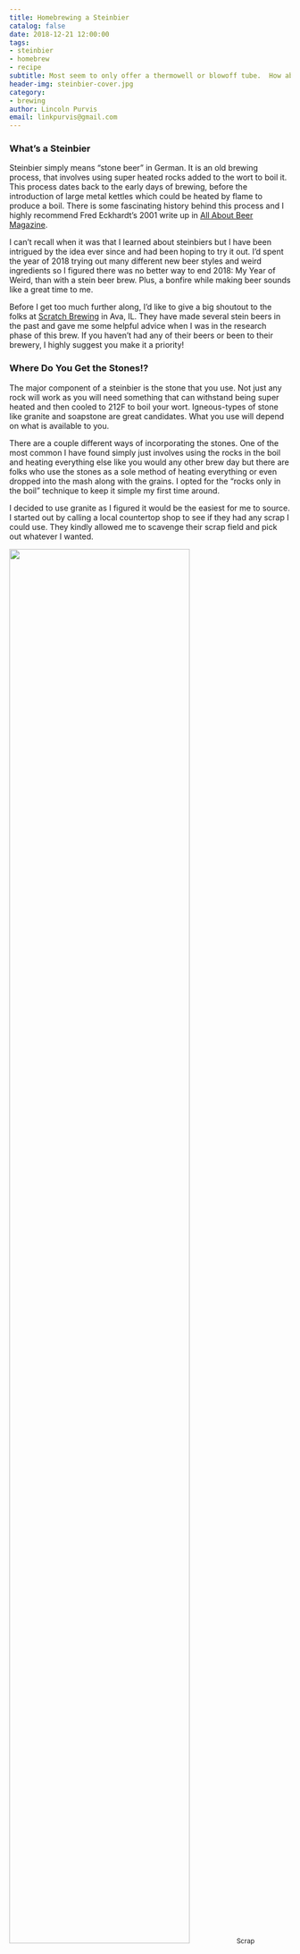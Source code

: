 ```yaml
---
title: Homebrewing a Steinbier
catalog: false
date: 2018-12-21 12:00:00
tags:
- steinbier
- homebrew
- recipe
subtitle: Most seem to only offer a thermowell or blowoff tube.  How about both!
header-img: steinbier-cover.jpg
category:
- brewing
author: Lincoln Purvis
email: linkpurvis@gmail.com 
---
```


### What’s a Steinbier

Steinbier simply means “stone beer” in German. It is an old brewing process, that involves using super heated rocks added to the wort to boil it. This process dates back to the early days of brewing, before the introduction of large metal kettles which could be heated by flame to produce a boil. There is some fascinating history behind this process and I highly recommend Fred Eckhardt’s 2001 write up in [All About Beer Magazine](http://allaboutbeer.com/article/america’s-own-stone-beer/).

I can’t recall when it was that I learned about steinbiers but I have been intrigued by the idea ever since and had been hoping to try it out. I’d spent the year of 2018 trying out many different new beer styles and weird ingredients so I figured there was no better way to end 2018: My Year of Weird, than with a stein beer brew. Plus, a bonfire while making beer sounds like a great time to me. 

Before I get too much further along, I’d like to give a big shoutout to the folks at [Scratch Brewing](https://www.scratchbeer.com) in Ava, IL. They have made several stein beers in the past and gave me some helpful advice when I was in the research phase of this brew. If you haven’t had any of their beers or been to their brewery, I highly suggest you make it a priority!

### Where Do You Get the Stones!?

The major component of a steinbier is the stone that you use. Not just any rock will work as you will need something that can withstand being super heated and then cooled to 212F to boil your wort. Igneous-types of stone like granite and soapstone are great candidates. What you use will depend on what is available to you. 

There are a couple different ways of incorporating the stones. One of the most common I have found simply just involves using the rocks in the boil and heating everything else like you would any other brew day but there are folks who use the stones as a sole method of heating everything or even dropped into the mash along with the grains. I opted for the “rocks only in the boil” technique to keep it simple my first time around.

I decided to use granite as I figured it would be the easiest for me to source. I started out by calling a local countertop shop to see if they had any scrap I could use. They kindly allowed me to scavenge their scrap field and pick out whatever I wanted. 

<div class="center-block text-center">
  <img src="{% asset_path stones.jpg %}" width="80%" class="img-rounded" />
  <small>Scrap Countertop Granite.</small>
</div>

I grabbed about 16 or so fist-sized chunks of what looked like granite countertop scrap. However, I found myself second guessing the quality of the scrap and if it would be good for my purposes or not. I eventually stumbled across a [video from Sixpoint Brewery](https://www.youtube.com/watch?v=oJV3OAzYJdo) that documented their process of brewing a stein beer. They had sourced granite counter scrap similar to mine and decided not to use it as it easily broke in half after one use. While I would be using a different technique than they employed, I also decided to look elsewhere for my stones.

Fortunately, my girlfriend’s father used to work construction and had several large blocks of granite left over from a previous job. He and I went out and hit one with a sledge hammer several times to produce chunks of raw Missouri granite that would be perfect for my stein beer.  I took home a 5gal bucket full of granite rocks and then refined some of the sharper edges with a hammer and chisel to reduce the likelihood of any of the edges from shattering off into my kettle due to the heat. 

I knew moving super heated rocks from a fire to my kettle would be difficult and  didn’t really own any tongs that would work well for the job. I found these 26in [firewood tongs](https://www.amazon.com/dp/B01N654UZY/) on Amazon and decided to give them a shot. I’m happy to report they worked well. They are pretty thin so grabbing a rock the wrong way could easily mean accidentally dropping it so you need to make sure you have a good grip with them.

<div class="center-block text-center">
  <img src="{% asset_path firewood-tongs.jpg %}" width="80%" class="img-rounded" />
  <small>Firewood Tongs in Action!</small>
</div>
<div class="center-block text-center">
  <img src="{% asset_path stones-in-wort.jpg %}" width="80%" class="img-rounded" />
  <small>Stones are in!</small>
</div>

### Local Malts, Cedar Tips, and Hot Yeast

While making a stein beer was unique enough, I wanted to go a little further with it. I had recently learned a small, artisan maltster in my area who had opened up earlier in 2018. They specialized in malting grains grown in the Midwest, including some red wheat that was grown just a couple counties over from where I live. I was super excited about the idea of using locally grown and malted grains in this beer so I reached out to [Gateway Custom Malts](http://gatewaymalt.com) to see if I could get my hands on some of their malts. Not only did I get the malts but I got a tour of their facility in Montgomery City which was pretty awesome. 

I also decided to try an ingredient I had been wanting to use for a while. Eastern Red Cedar is very common here in my area of the country. It is technically a species of juniper and it can be used in brewing in many different forms including the bark, berries and tips of the green branches. While the nuances of the flavor and aroma from the cedar tips can vary depending on location and time of year, the usually put off a crisp orange peel aroma and produce a piney green gin-like flavor.

<div class="center-block text-center">
  <img src="{% asset_path cedar-prep.jpg %}" width="80%" class="img-rounded" />
</div>

Once again, the folks at Scratch Brewing helped me out here. I referenced their [“The Homebrewer’s Almanac”](https://www.amazon.com/Homebrewers-Almanac-Seasonal-Making-Scratch/dp/1581573499) many times during the planning process for tips on brewing with cedar. If you are into using hyper local or foraged ingredients in your brews, this book is a fantastic reference!

Before we get to the recipe, I’d like to talk about yeast choice. On a commercial scale, steinbiers are typically lagers. As far as I can find, there isn’t much of a reason behind this other than it’s just what has always been done. Since “steinbier” is more of a process vs a style, any yeast will do the job. Since I would not be able to provide very accurate temperature control for this beer, I decided to try [Omega’s HotHead](https://omegayeast.com/yeast/norwegian-ales/hothead-ale). It is a strain of kviek yeast, which would play into some of the traditional Norwegian aspects of this beer by using cedar and boiling with rocks. Also, it can ferment at temps up to 98F which is ideal for the type of fermentation I was going to need to do with this beer. 

I grabbed a pack from my local shop but found it to be nearly 6 months old. I was a little nervous at first as it should have lost a lot of viability at that point. However, after talking to some folks who had worked with it before, they suggested that HotHead works really well when under-pitched and the smaller cell count wouldn’t have an issue with the higher gravity of my recipe. In short, don’t worry about under pitching this yeast. It had no issues getting going and making a great beer!

### Recipe
###### Taken for Granite - Cedar Stein Beer - 5gal
OG: 1.068
24 IBu
5.7SRM

###### Malt
10lb 	Gateway Custom Malt Violetta 2 Row
2lb 	Gateway Custom Malt Soft Red Winter Wheat
.25lb	Caramel 40

###### Hops
1oz Hallertau 	60min
1oz Citra	10min

###### Yeast
Omega OYL-057 HotHead Ale

###### Miscellaneous
6oz of green Eastern Red Cedar tips split between mash and sparge water.

### Steps
Build a large fire around your stones and light it about 3-4 hours before you plan to boil your wort. You may need to keep feeding the fire so it stays warm. Hardwoods like oak and elm will burn nice and hot and are excellent choices for fuel. 

<div class="center-block text-center">
  <img src="{% asset_path fire.jpg %}" width="80%" class="img-rounded" />
  <small>Heating up the Granite</small>
</div>

After the fire has burned for a couple hours, go ahead and prepare your mash. I choose to aim for a mash temp of 154F for a nice medium-full bodied beer but this is open to your interpretation if you would like to try something different. After mixing in the grains, I picked off about 3oz of cedar tips and threw them into the mash and stirred them in. If you think a normal mash smells great and the smell of cedar is pleasant to you, prepare for some pretty awesome mash smells. 

<div class="center-block text-center">
  <img src="{% asset_path mash2.jpg %}" width="80%" class="img-rounded" />
  <small>Mashing In</small>
</div>

<div class="center-block text-center">
  <img src="{% asset_path mash1.jpg %}" width="80%" class="img-rounded" />
  <small>Adding the Cedar to the Mash</small>
</div>

I let it mash for 1 hour and  then prepared my sparge water while I waited. I heated my sparge water to 165F and added 3 more ounces of cedar tips into the water in order to infuse it with those great cedar flavors. Once the hour timer was up, I ran out the wort from the tun into my boil kettle and batch sparged with the cedar water to my boil volume. 

<div class="center-block text-center">
  <img src="{% asset_path sparge-cedar.jpg %}" width="80%" class="img-rounded" />
  <small>Adding the Cedar to the Sparge Water</small>
</div>

This is where the fun begins. Using the tongs, grab a couple stones from the fire, one at a time, and place them in the kettle. Be careful to avoid splashing. Depending on the temperature of the wort, it may take a couple stones to get the wort to boil. Once it does get to a boil, it will boil vigorously. Add a stone about every 10min or whenever you notice the surface of the wort stop to boil. Add your hop additions at their indicated times and enjoy the process. Chill down to pitching temps and then transfer to your fermenter. Pitch your yeast and let it ferment out for 10 days. If you use the Omega HotHead, make sure to let it ramp up to around 80f at least to ensure full attenuation. Bottle or keg the beer and enjoy once it has carbed up!

<div class="center-block text-center">
  <img src="{% asset_path carboy.jpg %}" width="80%" class="img-rounded" />
  <small>Transferring it to the Carboy</small>
</div>

<div class="center-block text-center">
  <img src="{% asset_path final.jpg %}" width="80%" class="img-rounded" />
  <small>Taken for Granite - Cedar Stein Beer - 5gal</small>
</div>